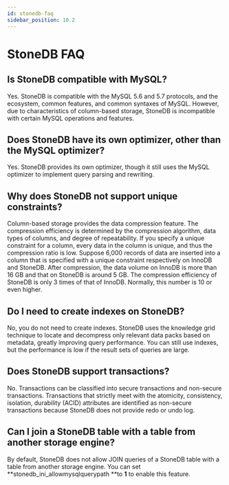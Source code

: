 ```yaml
---
id: stonedb-faq
sidebar_position: 10.2
---
```


# StoneDB FAQ

## Is StoneDB compatible with MySQL?
Yes. StoneDB is compatible with the MySQL 5.6 and 5.7 protocols, and the ecosystem, common features, and common syntaxes of MySQL.  However, due to characteristics of column-based storage, StoneDB is incompatible with certain MySQL operations and features.
## Does StoneDB have its own optimizer, other than the MySQL optimizer?
Yes. StoneDB provides its own optimizer, though it still uses the MySQL optimizer to implement query parsing and rewriting.
## Why does StoneDB not support unique constraints?
Column-based storage provides the data compression feature. The compression efficiency is determined by the compression algorithm, data types of columns, and degree of repeatability. If you specify a unique constraint for a column, every data in the column is unique, and thus the compression ratio is low. Suppose 6,000 records of data are inserted into a column that is specified with a unique constraint respectively on InnoDB and StoneDB. After compression, the data volume on InnoDB is more than 16 GB and that on StoneDB is around 5 GB. The compression efficiency of StoneDB is only 3 times of that of InnoDB. Normally, this number is 10 or even higher.
## Do I need to create indexes on StoneDB?
No, you do not need to create indexes. StoneDB uses the knowledge grid technique to locate and decompress only relevant data packs based on metadata, greatly improving query performance. You can still use indexes, but the performance is low if the result sets of queries are large.
## Does StoneDB support transactions?
No. Transactions can be classified into secure transactions and non-secure transactions. Transactions that strictly meet with the atomicity, consistency, isolation, durability (ACID) attributes are identified as non-secure transactions because StoneDB does not provide redo or undo log.
## Can I join a StoneDB table with a table from another storage engine?
By default, StoneDB does not allow JOIN queries of a StoneDB table with a table from another storage engine. You can set **stonedb_ini_allowmysqlquerypath **to **1** to enable this feature.
